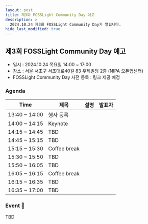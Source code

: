 ```yaml
---
layout: post
title: 제3회 FOSSLight Community Day 예고
description: >
  2024.10.24 제3회 FOSSLight Community Day가 열립니다.
hide_last_modified: true
---
```


## 제3회 FOSSLight Community Day 예고
 - 일시 : 2024.10.24 목요일 14:00 ~ 17:00
 - 장소 : 서울 서초구 서초대로40길 83 우제빌딩 2층 (NIPA 오픈업센터)
 - FOSSLight Community Day 사전 등록 : 링크 제공 예정

### Agenda

<div class="datatable-begin"></div>

|Time|제목|설명|발표자|
|--- | --- |--- | --- |  
|13:40 ~ 14:00|행사 등록| ||
|14:00 ~ 14:15|Keynote|||
|14:15 ~ 14:45|TBD||
|14:45 ~ 15:15|TBD||
|15:15 ~ 15:30|Coffee break| ||
|15:30 ~ 15:50|TBD||
|15:50 ~ 16:05|TBD||
|16:05 ~ 16:15|Coffee break| ||
|16:15 ~ 16:35|TBD|||
|16:35 ~ 17:00|TBD|||

<div class="datatable-end"></div>

### Event 🎉
TBD
